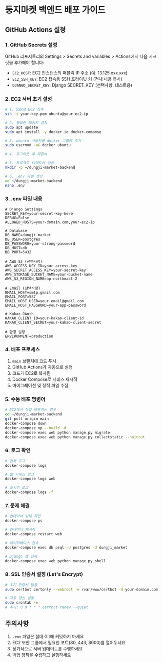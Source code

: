 # 둥지마켓 백엔드 배포 가이드

## GitHub Actions 설정

### 1. GitHub Secrets 설정

GitHub 리포지토리의 Settings > Secrets and variables > Actions에서 다음 시크릿을 추가해야 합니다:

- `EC2_HOST`: EC2 인스턴스의 퍼블릭 IP 주소 (예: 13.125.xxx.xxx)
- `EC2_SSH_KEY`: EC2 접속용 SSH 프라이빗 키 (전체 내용 복사)
- `DJANGO_SECRET_KEY`: Django SECRET_KEY (선택사항, 테스트용)

### 2. EC2 서버 초기 설정

```bash
# 1. SSH로 EC2 접속
ssh -i your-key.pem ubuntu@your-ec2-ip

# 2. 필요한 패키지 설치
sudo apt update
sudo apt install -y docker.io docker-compose

# 3. ubuntu 사용자를 docker 그룹에 추가
sudo usermod -aG docker ubuntu

# 4. 로그아웃 후 재접속

# 5. 프로젝트 디렉토리 생성
mkdir -p ~/dungji-market-backend

# 6. .env 파일 생성
cd ~/dungji-market-backend
nano .env
```

### 3. .env 파일 내용

```env
# Django Settings
SECRET_KEY=your-secret-key-here
DEBUG=False
ALLOWED_HOSTS=your-domain.com,your-ec2-ip

# Database
DB_NAME=dungji_market
DB_USER=postgres
DB_PASSWORD=your-strong-password
DB_HOST=db
DB_PORT=5432

# AWS S3 (선택사항)
AWS_ACCESS_KEY_ID=your-access-key
AWS_SECRET_ACCESS_KEY=your-secret-key
AWS_STORAGE_BUCKET_NAME=your-bucket-name
AWS_S3_REGION_NAME=ap-northeast-2

# Email (선택사항)
EMAIL_HOST=smtp.gmail.com
EMAIL_PORT=587
EMAIL_HOST_USER=your-email@gmail.com
EMAIL_HOST_PASSWORD=your-app-password

# Kakao OAuth
KAKAO_CLIENT_ID=your-kakao-client-id
KAKAO_CLIENT_SECRET=your-kakao-client-secret

# 환경 설정
ENVIRONMENT=production
```

### 4. 배포 프로세스

1. `main` 브랜치에 코드 푸시
2. GitHub Actions가 자동으로 실행
3. 코드가 EC2로 복사됨
4. Docker Compose로 서비스 재시작
5. 마이그레이션 및 정적 파일 수집

### 5. 수동 배포 명령어

```bash
# EC2에서 직접 배포하는 경우
cd ~/dungji-market-backend
git pull origin main
docker-compose down
docker-compose up --build -d
docker-compose exec web python manage.py migrate
docker-compose exec web python manage.py collectstatic --noinput
```

### 6. 로그 확인

```bash
# 전체 로그
docker-compose logs

# 웹 서비스 로그
docker-compose logs web

# 실시간 로그
docker-compose logs -f
```

### 7. 문제 해결

```bash
# 컨테이너 상태 확인
docker-compose ps

# 컨테이너 재시작
docker-compose restart web

# 데이터베이스 접속
docker-compose exec db psql -U postgres -d dungji_market

# Django 셸 접속
docker-compose exec web python manage.py shell
```

### 8. SSL 인증서 설정 (Let's Encrypt)

```bash
# 초기 인증서 발급
sudo certbot certonly --webroot -w /var/www/certbot -d your-domain.com

# 자동 갱신 설정
sudo crontab -e
# 추가: 0 0 * * * certbot renew --quiet
```

## 주의사항

1. `.env` 파일은 절대 Git에 커밋하지 마세요
2. EC2 보안 그룹에서 필요한 포트(80, 443, 8000)를 열어두세요
3. 정기적으로 서버 업데이트를 수행하세요
4. 백업 정책을 수립하고 실행하세요